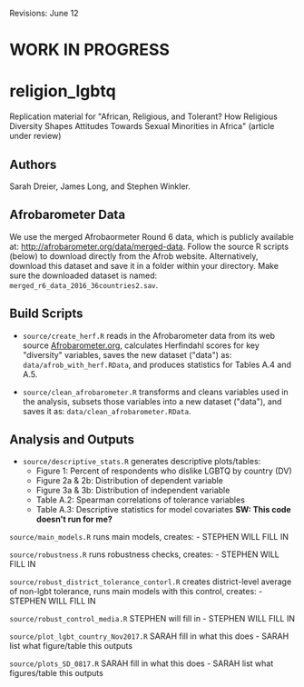 Revisions: June 12

# WORK IN PROGRESS

# religion_lgbtq

Replication material for "African, Religious, and Tolerant? How Religious Diversity Shapes Attitudes Towards Sexual Minorities in Africa" (article under review)

## Authors
Sarah Dreier, James Long, and Stephen Winkler. 

## Afrobarometer Data
We use the merged Afrobaormeter Round 6 data, which is publicly available at: http://afrobarometer.org/data/merged-data. Follow the source R scripts (below) to download directly from the Afrob website. Alternatively, download this dataset and save it in a folder within your directory. Make sure the downloaded dataset is named: `merged_r6_data_2016_36countries2.sav`.  

## Build Scripts
- `source/create_herf.R` reads in the Afrobarometer data from its web source [Afrobarometer.org](http://afrobarometer.org/data/merged-data), calculates Herfindahl scores for key "diversity" variables, saves the new dataset ("data") as: `data/afrob_with_herf.RData`, and produces statistics for Tables A.4 and A.5.

- `source/clean_afrobarometer.R` transforms and cleans variables used in the analysis, subsets those variables into a new dataset ("data"), and saves it as: `data/clean_afrobarometer.RData`.

## Analysis and Outputs
- `source/descriptive_stats.R` generates descriptive plots/tables:
    - Figure 1: Percent of respondents who dislike LGBTQ by country (DV)
    - Figure 2a & 2b: Distribution of dependent variable
    - Figure 3a & 3b: Distribution of independent variable
    - Table A.2: Spearman correlations of tolerance variables 
    - Table A.3: Descriptive statistics for model covariates **SW: This code doesn't run for me?**

`source/main_models.R` runs main models, creates:
    - STEPHEN WILL FILL IN

`source/robustness.R` runs robustness checks, creates:
    - STEPHEN WILL FILL IN

`source/robust_district_tolerance_contorl.R` creates district-level average of non-lgbt tolerance, runs main models with this control, creates:
    - STEPHEN WILL FILL IN
    
`source/robust_control_media.R` STEPHEN will fill in
    - STEPHEN WILL FILL IN

`source/plot_lgbt_country_Nov2017.R` SARAH fill in what this does
    - SARAH list what figure/table this outputs

`source/plots_SD_0817.R` SARAH fill in what this does
    - SARAH list what figures/table this outputs
    

